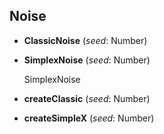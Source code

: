 <a name="Noise"></a>
## Noise

<a name="Noise-ClassicNoise"></a>
* **ClassicNoise** (*seed*: Number)

<a name="Noise-SimplexNoise"></a>
* **SimplexNoise** (*seed*: Number)

  SimplexNoise


<a name="Noise-createClassic"></a>
* **createClassic** (*seed*: Number)

<a name="Noise-createSimpleX"></a>
* **createSimpleX** (*seed*: Number)